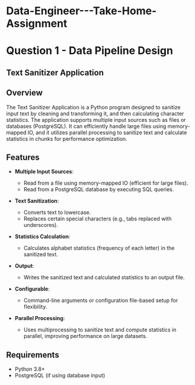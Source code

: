 # Data-Engineer---Take-Home-Assignment

# Question 1 - Data Pipeline Design
## Text Sanitizer Application

## Overview

The Text Sanitizer Application is a Python program designed to sanitize input text by cleaning and transforming it, and then calculating character statistics. The application supports multiple input sources such as files or databases (PostgreSQL). It can efficiently handle large files using memory-mapped IO, and it utilizes parallel processing to sanitize text and calculate statistics in chunks for performance optimization.

## Features

- **Multiple Input Sources**:
  - Read from a file using memory-mapped IO (efficient for large files).
  - Read from a PostgreSQL database by executing SQL queries.
  
- **Text Sanitization**:
  - Converts text to lowercase.
  - Replaces certain special characters (e.g., tabs replaced with underscores).
  
- **Statistics Calculation**:
  - Calculates alphabet statistics (frequency of each letter) in the sanitized text.
  
- **Output**:
  - Writes the sanitized text and calculated statistics to an output file.
  
- **Configurable**:
  - Command-line arguments or configuration file-based setup for flexibility.
  
- **Parallel Processing**:
  - Uses multiprocessing to sanitize text and compute statistics in parallel, improving performance on large datasets.

## Requirements
- Python 3.8+
- PostgreSQL (if using database input)


